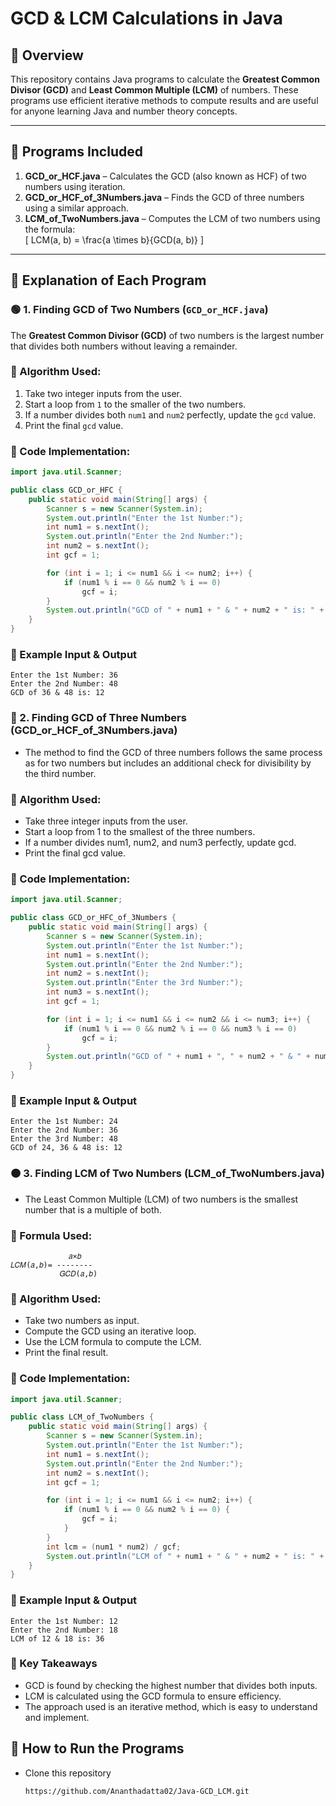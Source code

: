 # GCD & LCM Calculations in Java  

## 📌 Overview  
This repository contains Java programs to calculate the **Greatest Common Divisor (GCD)** and **Least Common Multiple (LCM)** of numbers. These programs use efficient iterative methods to compute results and are useful for anyone learning Java and number theory concepts.  

---

## 📂 Programs Included  
1. **GCD_or_HCF.java** – Calculates the GCD (also known as HCF) of two numbers using iteration.  
2. **GCD_or_HCF_of_3Numbers.java** – Finds the GCD of three numbers using a similar approach.  
3. **LCM_of_TwoNumbers.java** – Computes the LCM of two numbers using the formula:  
   \[
   LCM(a, b) = \frac{a \times b}{GCD(a, b)}
   \]  

---

## 📘 Explanation of Each Program  

### 🟢 1. Finding GCD of Two Numbers (`GCD_or_HCF.java`)  
The **Greatest Common Divisor (GCD)** of two numbers is the largest number that divides both numbers without leaving a remainder.  

### **🔹 Algorithm Used:**  
1. Take two integer inputs from the user.  
2. Start a loop from `1` to the smaller of the two numbers.  
3. If a number divides both `num1` and `num2` perfectly, update the `gcd` value.  
4. Print the final `gcd` value.  

### **📌 Code Implementation:**  
```java
import java.util.Scanner;

public class GCD_or_HFC {
    public static void main(String[] args) {
        Scanner s = new Scanner(System.in);
        System.out.println("Enter the 1st Number:");
        int num1 = s.nextInt();
        System.out.println("Enter the 2nd Number:");
        int num2 = s.nextInt();
        int gcf = 1;

        for (int i = 1; i <= num1 && i <= num2; i++) {
            if (num1 % i == 0 && num2 % i == 0)
                gcf = i;
        }
        System.out.println("GCD of " + num1 + " & " + num2 + " is: " + gcf);
    }
}
```
### 🔹 Example Input & Output
```
Enter the 1st Number: 36  
Enter the 2nd Number: 48  
GCD of 36 & 48 is: 12  
```

### 🔵 2. Finding GCD of Three Numbers (GCD_or_HCF_of_3Numbers.java)
- The method to find the GCD of three numbers follows the same process as for two numbers but includes an additional check for divisibility by the third number.

### 🔹 Algorithm Used:
- Take three integer inputs from the user.
- Start a loop from 1 to the smallest of the three numbers.
- If a number divides num1, num2, and num3 perfectly, update gcd.
- Print the final gcd value.
  
### 📌 Code Implementation:
```java
import java.util.Scanner;

public class GCD_or_HFC_of_3Numbers {
    public static void main(String[] args) {
        Scanner s = new Scanner(System.in);
        System.out.println("Enter the 1st Number:");
        int num1 = s.nextInt();
        System.out.println("Enter the 2nd Number:");
        int num2 = s.nextInt();
        System.out.println("Enter the 3rd Number:");
        int num3 = s.nextInt();
        int gcf = 1;

        for (int i = 1; i <= num1 && i <= num2 && i <= num3; i++) {
            if (num1 % i == 0 && num2 % i == 0 && num3 % i == 0)
                gcf = i;
        }
        System.out.println("GCD of " + num1 + ", " + num2 + " & " + num3 + " is: " + gcf);
    }
}
```
### 🔹 Example Input & Output
```
Enter the 1st Number: 24  
Enter the 2nd Number: 36  
Enter the 3rd Number: 48  
GCD of 24, 36 & 48 is: 12  
```
### 🟠 3. Finding LCM of Two Numbers (LCM_of_TwoNumbers.java)
- The Least Common Multiple (LCM) of two numbers is the smallest number that is a multiple of both.

### 🔹 Formula Used:
```
             𝑎×𝑏
𝐿𝐶𝑀(𝑎,𝑏)= --------        
           𝐺𝐶𝐷(𝑎,𝑏)
 ```
### 🔹 Algorithm Used:
- Take two numbers as input.
- Compute the GCD using an iterative loop.
- Use the LCM formula to compute the LCM.
- Print the final result.

### 📌 Code Implementation:
```java
import java.util.Scanner;

public class LCM_of_TwoNumbers {
    public static void main(String[] args) {
        Scanner s = new Scanner(System.in);
        System.out.println("Enter the 1st Number:");
        int num1 = s.nextInt();
        System.out.println("Enter the 2nd Number:");
        int num2 = s.nextInt();
        int gcf = 1;

        for (int i = 1; i <= num1 && i <= num2; i++) {
            if (num1 % i == 0 && num2 % i == 0) {
                gcf = i;
            }
        }
        int lcm = (num1 * num2) / gcf;
        System.out.println("LCM of " + num1 + " & " + num2 + " is: " + lcm);
    }
}
```

### 🔹 Example Input & Output
```
Enter the 1st Number: 12  
Enter the 2nd Number: 18  
LCM of 12 & 18 is: 36  
```
### 🎯 Key Takeaways
- GCD is found by checking the highest number that divides both inputs.
- LCM is calculated using the GCD formula to ensure efficiency.
- The approach used is an iterative method, which is easy to understand and implement.

## 📌 How to Run the Programs
- Clone this repository
  ```
  https://github.com/Ananthadatta02/Java-GCD_LCM.git
  ```
